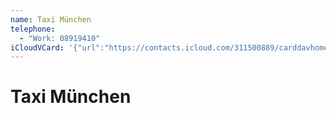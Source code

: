 ```yaml
---
name: Taxi München
telephone:
  - "Work: 08919410"
iCloudVCard: '{"url":"https://contacts.icloud.com/311500889/carddavhome/card/ZGZiNDgyOTAtOWM0Yi00NzhlLTk0OGItNWU0N2Q0ODRjMzlk.vcf","etag":"\"kmfheu92\"","data":"BEGIN:VCARD\r\nVERSION:3.0\r\nFN:\r\nN:München;Taxi;;;\r\nUID:dfb48290-9c4b-478e-948b-5e47d484c39d\r\nPRODID:-//Apple Inc.//Apple WebDAV Outlook Store 4.8.26//ENX-APPLE-OL-MAPPI\r\n NG-INFO:1\r\nREV:2025-04-03T22:09:17Z\r\nORG:;\r\nTEL;TYPE=WORK:08919410\r\nEND:VCARD"}'
---
```

# Taxi München